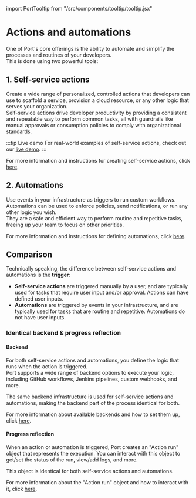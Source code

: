import PortTooltip from "/src/components/tooltip/tooltip.jsx"

# Actions and automations

One of Port's core offerings is the ability to automate and simplify the processes and routines of your developers.  
This is done using two powerful tools:

## 1. Self-service actions

Create a wide range of personalized, controlled actions that developers can use to scaffold a service, provision a cloud resource, or any other logic that serves your organization.  
Self-service actions drive developer productivity by providing a consistent and repeatable way to perform common tasks, all with guardrails like manual approvals or consumption policies to comply with organizational standards.

:::tip Live demo
For real-world examples of self-service actions, check out our [live demo](https://demo.getport.io/self-serve).
:::

For more information and instructions for creating self-service actions, click [here](/actions-and-automations/create-self-service-experiences).

## 2. Automations

Use events in your infrastructure as triggers to run custom workflows. Automations can be used to enforce policies, send notifications, or run any other logic you wish.  
They are a safe and efficient way to perform routine and repetitive tasks, freeing up your team to focus on other priorities.

For more information and instructions for defining automations, click [here](/actions-and-automations/define-automations).

## Comparison

Technically speaking, the difference between self-service actions and automations is the **trigger**:

- **Self-service actions** are triggered manually by a user, and are typically used for tasks that require user input and/or approval. Actions can have defined user inputs.
- **Automations** are triggered by events in your infrastructure, and are typically used for tasks that are routine and repetitive. Automations do not have user inputs.

### Identical backend & progress reflection

#### Backend

For both self-service actions and automations, you define the logic that runs when the action is triggered.  
Port supports a wide range of backend options to execute your logic, including GitHub workflows, Jenkins pipelines, custom webhooks, and more.

The same backend infrastructure is used for self-service actions and automations, making the backend part of the process identical for both.

For more information about available backends and how to set them up, click [here](/actions-and-automations/setup-backend).

#### Progress reflection

When an action or automation is triggered, Port creates an "Action run" object that represents the execution. You can interact with this object to get/set the status of the run, view/add logs, and more.

This object is identical for both self-service actions and automations.

For more information about the "Action run" object and how to interact with it, click [here](/actions-and-automations/reflect-action-progress).
